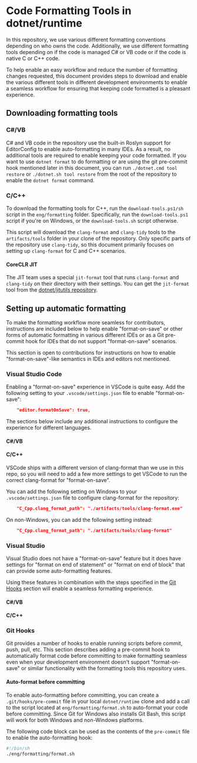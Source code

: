 # Code Formatting Tools in dotnet/runtime

In this repository, we use various different formatting conventions depending on who owns the code. Additionally, we use different formatting tools depending on if the code is managed C# or VB code or if the code is native C or C++ code.

To help enable an easy workflow and reduce the number of formatting changes requested, this document provides steps to download and enable the various different tools in different development environments to enable a seamless workflow for ensuring that keeping code formatted is a pleasant experience.

## Downloading formatting tools

### C#/VB

C# and VB code in the repository use the built-in Roslyn support for EditorConfig to enable auto-formatting in many IDEs. As a result, no additional tools are required to enable keeping your code formatted. If you want to use `dotnet format` to do formatting or are using the git pre-commit hook mentioned later in this document, you can run `./dotnet.cmd tool restore` or `./dotnet.sh tool restore` from the root of the repository to enable the `dotnet format` command.

### C/C++

To download the formatting tools for C++, run the `download-tools.ps1/sh` script in the `eng/formatting` folder. Specifically, run the `download-tools.ps1` script if you're on Windows, or the `download-tools.sh` script otherwise.

This script will download the `clang-format` and `clang-tidy` tools to the `artifacts/tools` folder in your clone of the repository. Only specific parts of the repository use `clang-tidy`, so this document primarily focuses on setting up `clang-format` for C and C++ scenarios.

#### CoreCLR JIT

The JIT team uses a special `jit-format` tool that runs `clang-format` and `clang-tidy` on their directory with their settings. You can get the `jit-format` tool from the [dotnet/jitutils repository](https://github.com/dotnet/jitutils).

## Setting up automatic formatting

To make the formatting workflow more seamless for contributors, instructions are included below to help enable "format-on-save" or other forms of automatic formatting in various different IDEs or as a Git pre-commit hook for IDEs that do not support "format-on-save" scenarios.

This section is open to contributions for instructions on how to enable "format-on-save"-like semantics in IDEs and editors not mentioned.

### Visual Studio Code

Enabling a "format-on-save" experience in VSCode is quite easy. Add the following setting to your `.vscode/settings.json` file to enable "format-on-save":

```json
    "editor.formatOnSave": true,
```

The sections below include any additional instructions to configure the experience for different languages.

#### C#/VB

<!-- Depends on my Omnisharp PRs -->

#### C/C++

VSCode ships with a different version of clang-format than we use in this repo, so you will need to add a few more settings to get VSCode to run the correct clang-format for "format-on-save".

You can add the following setting on Windows to your `.vscode/settings.json` file to configure clang-format for the repository:

```json
    "C_Cpp.clang_format_path": "./artifacts/tools/clang-format.exe"
```

On non-Windows, you can add the following setting instead:

```json
    "C_Cpp.clang_format_path": "./artifacts/tools/clang-format"
```

### Visual Studio

Visual Studio does not have a "format-on-save" feature but it does have settings for "format on end of statement" or "format on end of block" that can provide some auto-formatting features.

Using these features in combination with the steps specified in the [Git Hooks](#git-hooks) section will enable a seamless formatting experience.

#### C#/VB

#### C/C++

### Git Hooks

Git provides a number of hooks to enable running scripts before commit, push, pull, etc. This section describes adding a pre-commit hook to automatically format code before committing to make formatting seamless even when your development environment doesn't support "format-on-save" or similar functionality with the formatting tools this repository uses.

#### Auto-format before committing

To enable auto-formatting before committing, you can create a `.git/hooks/pre-commit` file in your local `dotnet/runtime` clone and add a call to the script located at `eng/formatting/format.sh` to auto-format your code before committing. Since Git for Windows also installs Git Bash, this script will work for both Windows and non-Windows platforms.

The following code block can be used as the contents of the `pre-commit` file to enable the auto-formatting hook:

```sh
#!/bin/sh
./eng/formatting/format.sh

```
